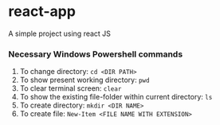# react-app
A simple project using react JS

### Necessary Windows Powershell commands
1. To change directory: ```cd <DIR PATH>```
2. To show present working directory: ```pwd```
3. To clear terminal screen: ```clear```
4. To show the existing file-folder within current directory: ```ls```
5. To create directory: ```mkdir <DIR NAME>```
6. To create file: ```New-Item <FILE NAME WITH EXTENSION>```
